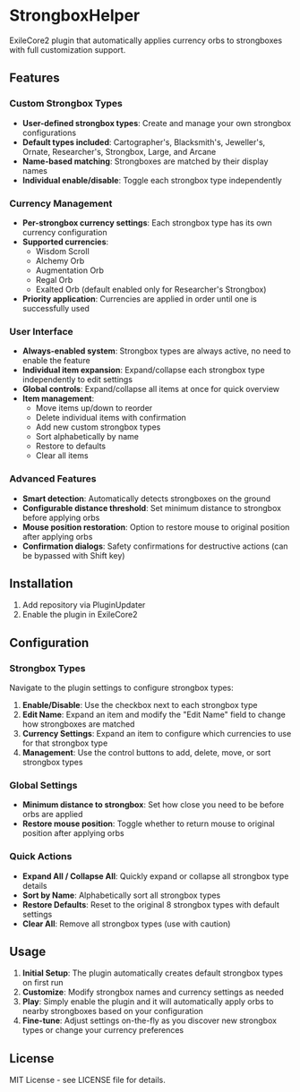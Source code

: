 # StrongboxHelper

ExileCore2 plugin that automatically applies currency orbs to strongboxes with full customization support.

## Features

### Custom Strongbox Types
- **User-defined strongbox types**: Create and manage your own strongbox configurations
- **Default types included**: Cartographer's, Blacksmith's, Jeweller's, Ornate, Researcher's, Strongbox, Large, and Arcane
- **Name-based matching**: Strongboxes are matched by their display names
- **Individual enable/disable**: Toggle each strongbox type independently

### Currency Management
- **Per-strongbox currency settings**: Each strongbox type has its own currency configuration
- **Supported currencies**:
  - Wisdom Scroll
  - Alchemy Orb
  - Augmentation Orb
  - Regal Orb
  - Exalted Orb (default enabled only for Researcher's Strongbox)
- **Priority application**: Currencies are applied in order until one is successfully used

### User Interface
- **Always-enabled system**: Strongbox types are always active, no need to enable the feature
- **Individual item expansion**: Expand/collapse each strongbox type independently to edit settings
- **Global controls**: Expand/collapse all items at once for quick overview
- **Item management**:
  - Move items up/down to reorder
  - Delete individual items with confirmation
  - Add new custom strongbox types
  - Sort alphabetically by name
  - Restore to defaults
  - Clear all items

### Advanced Features
- **Smart detection**: Automatically detects strongboxes on the ground
- **Configurable distance threshold**: Set minimum distance to strongbox before applying orbs
- **Mouse position restoration**: Option to restore mouse to original position after applying orbs
- **Confirmation dialogs**: Safety confirmations for destructive actions (can be bypassed with Shift key)

## Installation

1. Add repository via PluginUpdater
2. Enable the plugin in ExileCore2

## Configuration

### Strongbox Types
Navigate to the plugin settings to configure strongbox types:

1. **Enable/Disable**: Use the checkbox next to each strongbox type
2. **Edit Name**: Expand an item and modify the "Edit Name" field to change how strongboxes are matched
3. **Currency Settings**: Expand an item to configure which currencies to use for that strongbox type
4. **Management**: Use the control buttons to add, delete, move, or sort strongbox types

### Global Settings
- **Minimum distance to strongbox**: Set how close you need to be before orbs are applied
- **Restore mouse position**: Toggle whether to return mouse to original position after applying orbs

### Quick Actions
- **Expand All / Collapse All**: Quickly expand or collapse all strongbox type details
- **Sort by Name**: Alphabetically sort all strongbox types
- **Restore Defaults**: Reset to the original 8 strongbox types with default settings
- **Clear All**: Remove all strongbox types (use with caution)

## Usage

1. **Initial Setup**: The plugin automatically creates default strongbox types on first run
2. **Customize**: Modify strongbox names and currency settings as needed
3. **Play**: Simply enable the plugin and it will automatically apply orbs to nearby strongboxes based on your configuration
4. **Fine-tune**: Adjust settings on-the-fly as you discover new strongbox types or change your currency preferences

## License

MIT License - see LICENSE file for details.
